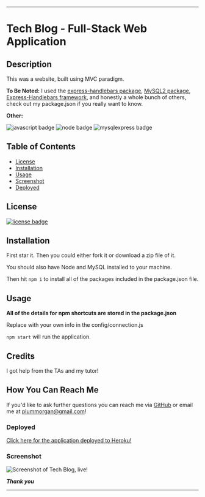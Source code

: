___
# Tech Blog - Full-Stack Web Application

## Description

This was a website, built using MVC paradigm.

**To Be Noted:**
I used the [express-handlebars package](https://www.npmjs.com/package/express-handlebars), [MySQL2 package](https://www.npmjs.com/package/mysql2), [Express-Handlebars framework](https://www.npmjs.com/package/express-handlebars), and honestly a whole bunch of others, check out my package.json if you really want to know.

**Other:** 

![javascript badge](https://img.shields.io/badge/We%20Stan-Javascript-brightgreen)
![node badge](https://img.shields.io/badge/Handcrafted%20w%2F-Node.js-yellowgreen)
![mysqlexpress badge](https://img.shields.io/badge/Express.js-MySQL-yellow)

## Table of Contents 

* [License](#license)
* [Installation](#installation)
* [Usage](#usage)
* [Screenshot](#screenshot)
* [Deployed](#deployed)


## License

[![license badge](https://img.shields.io/static/v1?label=license&message=BSD-2-Clause&color=important)](https://opensource.org/licenses/BSD-2-Clause)

## Installation 

First star it. 
Then you could either fork it or download a zip file of it.

You should also have Node and MySQL installed to your machine.

Then hit ```npm i``` to install all of the packages included in the package.json file.

## Usage

**All of the details for npm shortcuts are stored in the package.json**

Replace with your own info in the config/connection.js

```npm start``` will run the application.

## Credits

I got help from the TAs and my tutor!

## How You Can Reach Me

If you'd like to ask further questions you can reach me via [GitHub](https://github.com/cat-lin-morgan/) or email me at plummorgan@gmail.com!

### Deployed

[Click here for the application deployed to Heroku!](https://gentle-harbor-12576.herokuapp.com/ "Tech Blog")

### Screenshot
<img src='techblogscreenshot.png' alt='Screenshot of Tech Blog, live!'/>


___Thank you___

___
